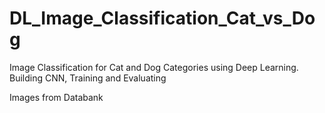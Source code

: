 # DL_Image_Classification_Cat_vs_Dog
Image Classification for Cat and Dog Categories using Deep Learning. Building CNN, Training and Evaluating

Images from Databank
